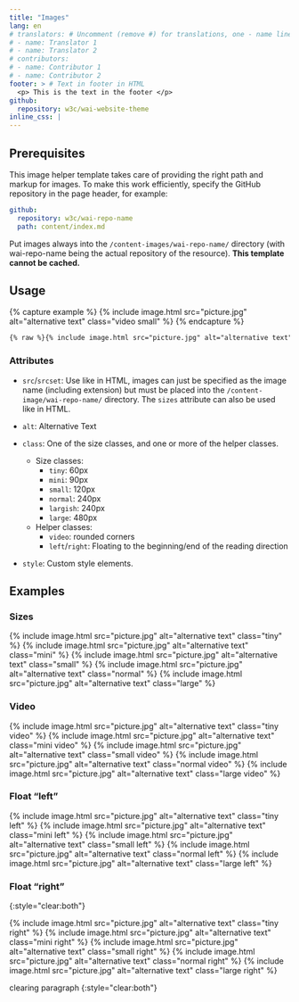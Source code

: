 ```yaml
---
title: "Images"
lang: en
# translators: # Uncomment (remove #) for translations, one - name line per translator.
# - name: Translator 1
# - name: Translator 2
# contributors:
# - name: Contributor 1
# - name: Contributor 2
footer: > # Text in footer in HTML
  <p> This is the text in the footer </p>
github:
  repository: w3c/wai-website-theme
inline_css: |
---
```


## Prerequisites

This image helper template takes care of providing the right path and markup for images. To make this work efficiently, specify the GitHub repository in the page header, for example:

```yaml
github:
  repository: w3c/wai-repo-name
  path: content/index.md
```

Put images always into the `/content-images/wai-repo-name/` directory (with wai-repo-name being the actual repository of the resource). **This template cannot be cached.**

## Usage

{% capture example %}
{% include image.html src="picture.jpg" alt="alternative text" class="video small" %}
{% endcapture %}

```md
{% raw %}{% include image.html src="picture.jpg" alt="alternative text" class="someclass" %}{% endraw %}
```

### Attributes

* `src`/`srcset`: Use like in HTML, images can just be specified as the image name (including extension) but must be placed into the `/content-image/wai-repo-name/` directory. The `sizes` attribute can also be used like in HTML.

* `alt`: Alternative Text

* `class`: One of the size classes, and one or more of the helper classes.
  - Size classes:
    + `tiny`: 60px
    + `mini`: 90px
    + `small`: 120px
    + `normal`: 240px
    + `largish`: 240px
    + `large`: 480px
  - Helper classes:
    + `video`: rounded corners
    + `left`/`right`: Floating to the beginning/end of the reading direction

* `style`: Custom style elements.

## Examples

### Sizes

{% include image.html src="picture.jpg" alt="alternative text" class="tiny" %}
{% include image.html src="picture.jpg" alt="alternative text" class="mini" %}
{% include image.html src="picture.jpg" alt="alternative text" class="small" %}
{% include image.html src="picture.jpg" alt="alternative text" class="normal" %}
{% include image.html src="picture.jpg" alt="alternative text" class="large" %}

### Video

{% include image.html src="picture.jpg" alt="alternative text" class="tiny video" %}
{% include image.html src="picture.jpg" alt="alternative text" class="mini video" %}
{% include image.html src="picture.jpg" alt="alternative text" class="small video" %}
{% include image.html src="picture.jpg" alt="alternative text" class="normal video" %}
{% include image.html src="picture.jpg" alt="alternative text" class="large video" %}

### Float “left”

{% include image.html src="picture.jpg" alt="alternative text" class="tiny left" %}
{% include image.html src="picture.jpg" alt="alternative text" class="mini left" %}
{% include image.html src="picture.jpg" alt="alternative text" class="small left" %}
{% include image.html src="picture.jpg" alt="alternative text" class="normal left" %}
{% include image.html src="picture.jpg" alt="alternative text" class="large left" %}

### Float “right”
{:style="clear:both"}

{% include image.html src="picture.jpg" alt="alternative text" class="tiny right" %}
{% include image.html src="picture.jpg" alt="alternative text" class="mini right" %}
{% include image.html src="picture.jpg" alt="alternative text" class="small right" %}
{% include image.html src="picture.jpg" alt="alternative text" class="normal right" %}
{% include image.html src="picture.jpg" alt="alternative text" class="large right" %}

clearing paragraph
{:style="clear:both"}
